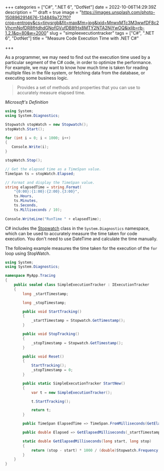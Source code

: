 +++
categories = ["C#", ".NET 6", "DotNet"]
date = 2022-10-06T14:29:39Z
description = ""
draft = true
image = "https://images.unsplash.com/photo-1508962914676-134849a727f0?crop=entropy&cs=tinysrgb&fit=max&fm=jpg&ixid=MnwxMTc3M3wwfDF8c2VhcmNofDR8fHdhdGNofGVufDB8fHx8MTY2NTA2NjYwOQ&ixlib=rb-1.2.1&q=80&w=2000"
slug = "simpleexecutiontracker"
tags = ["C#", ".NET 6", "DotNet"]
title = "Measure Code Execution Time with .NET C#"

+++


As a programmer, we may need to find out the execution time used by a particular segment of the C# code, in order to optimize the performance. For example, we may want to know how much time is taken for reading multiple files in the file system, or fetching data from the database, or executing some business logic.

> Provides a set of methods and properties that you can use to accurately measure elapsed time.

_Microsoft's Definition_

```csharp
using System;
using System.Diagnostics;

Stopwatch stopWatch = new Stopwatch();
stopWatch.Start();

for (int i = 0; i < 1000; i++)
{
   Console.Write(i);
}

stopWatch.Stop();

// Get the elapsed time as a TimeSpan value.
TimeSpan ts = stopWatch.Elapsed;

// Format and display the TimeSpan value.
string elapsedTime = string.Format(
	"{0:00}:{1:00}:{2:00}.{3:00}", 
    ts.Hours, 
    ts.Minutes, 
    ts.Seconds, 
    ts.Milliseconds / 10);
    
Console.WriteLine("RunTime " + elapsedTime);

```

C# includes the [Stopwatch](https://msdn.microsoft.com/en-us/library/system.diagnostics.stopwatch.aspx) class in the `System.Diagnostics` namespace, which can be used to accurately measure the time taken for code execution. You don't need to use DateTime and calculate the time manually.

The following example measures the time taken for the execution of the `for` loop using StopWatch.

```csharp
using System;
using System.Diagnostics;

namespace MyApp.Tracing
{
    public sealed class SimpleExecutionTracker : IExecutionTracker
    {
        long _startTimestamp;

        long _stopTimestamp;

        public void StartTracking()
        {
            _startTimestamp = Stopwatch.GetTimestamp();
        }

        public void StopTracking()
        {
            _stopTimestamp = Stopwatch.GetTimestamp();
        }

        public void Reset()
        {
            StartTracking();
            _stopTimestamp = 0;
        }

        public static SimpleExecutionTracker StartNew()
        {
            var t = new SimpleExecutionTracker();

            t.StartTracking();

            return t;
        }

        public TimeSpan ElapsedTime => TimeSpan.FromMilliseconds(GetElapsedMilliseconds(_startTimestamp, _stopTimestamp));

        public double Elapsed => GetElapsedMilliseconds(_startTimestamp, _stopTimestamp);

        static double GetElapsedMilliseconds(long start, long stop)
        {
            return (stop - start) * 1000 / (double)Stopwatch.Frequency;
        }
    }
}

```



